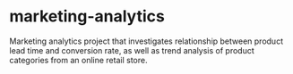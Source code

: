 # marketing-analytics
Marketing analytics project that investigates relationship between product lead time and conversion rate, as well as trend analysis of product categories from an online retail store.
